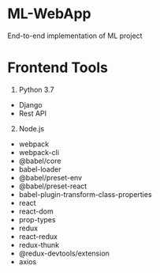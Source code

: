 # ML-WebApp

End-to-end implementation of ML project

# Frontend Tools

1. Python 3.7

- Django
- Rest API

2. Node.js

- webpack
- webpack-cli
- @babel/core
- babel-loader
- @babel/preset-env
- @babel/preset-react
- babel-plugin-transform-class-properties
- react
- react-dom
- prop-types
- redux
- react-redux
- redux-thunk
- @redux-devtools/extension
- axios
